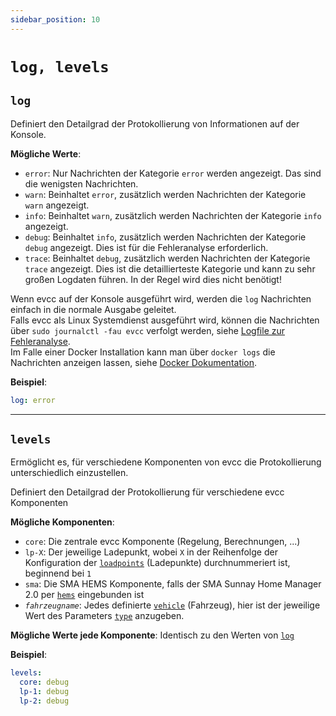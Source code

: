 ```yaml
---
sidebar_position: 10
---
```


# `log, levels`

## `log`

Definiert den Detailgrad der Protokollierung von Informationen auf der Konsole.

**Mögliche Werte**:

- `error`: Nur Nachrichten der Kategorie `error` werden angezeigt. Das sind die wenigsten Nachrichten.
- `warn`: Beinhaltet `error`, zusätzlich werden Nachrichten der Kategorie `warn` angezeigt.
- `info`: Beinhaltet `warn`, zusätzlich werden Nachrichten der Kategorie `info` angezeigt.
- `debug`: Beinhaltet `info`, zusätzlich werden Nachrichten der Kategorie `debug` angezeigt. Dies ist für die Fehleranalyse erforderlich.
- `trace`: Beinhaltet `debug`, zusätzlich werden Nachrichten der Kategorie `trace` angezeigt. Dies ist die detaillierteste Kategorie und kann zu sehr großen Logdaten führen. In der Regel wird dies nicht benötigt!

Wenn evcc auf der Konsole ausgeführt wird, werden die `log` Nachrichten einfach in die normale Ausgabe geleitet.  
Falls evcc als Linux Systemdienst ausgeführt wird, können die Nachrichten über `sudo journalctl -fau evcc` verfolgt werden, siehe [Logfile zur Fehleranalyse](/docs/guides/faq#wie-kann-ich-ein-logfile-zur-fehleranalyse-erstellen).  
Im Falle einer Docker Installation kann man über `docker logs` die Nachrichten anzeigen lassen, siehe [Docker Dokumentation](https://docs.docker.com/config/containers/logging/).

**Beispiel**:

```yaml
log: error
```

---

## `levels`

Ermöglicht es, für verschiedene Komponenten von evcc die Protokollierung unterschiedlich einzustellen.

Definiert den Detailgrad der Protokollierung für verschiedene evcc Komponenten

**Mögliche Komponenten**:

- `core`: Die zentrale evcc Komponente (Regelung, Berechnungen, ...)
- `lp-X`: Der jeweilige Ladepunkt, wobei `X` in der Reihenfolge der Konfiguration der [`loadpoints`](loadpoints) (Ladepunkte) durchnummeriert ist, beginnend bei `1`
- `sma`: Die SMA HEMS Komponente, falls der SMA Sunnay Home Manager 2.0 per [`hems`](hems) eingebunden ist
- _`fahrzeugname`_: Jedes definierte [`vehicle`](vehicles) (Fahrzeug), hier ist der jeweilige Wert des Parameters [`type`](vehicles#type) anzugeben. 

**Mögliche Werte jede Komponente**: Identisch zu den Werten von [`log`](#log)

**Beispiel**:

```yaml
levels:
  core: debug
  lp-1: debug
  lp-2: debug
```
